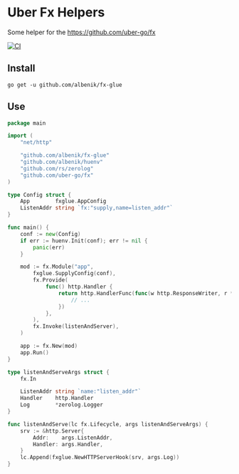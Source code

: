 # Uber Fx Helpers

Some helper for the https://github.com/uber-go/fx

[![CI](https://github.com/albenik/fx-glue/actions/workflows/ci.yaml/badge.svg)](https://github.com/albenik/fx-glue/actions/workflows/ci.yaml)

## Install

```shell
go get -u github.com/albenik/fx-glue
```

## Use

```go
package main

import (
    "net/http"

    "github.com/albenik/fx-glue"
    "github.com/albenik/huenv"
    "github.com/rs/zerolog"
    "github.com/uber-go/fx"
)

type Config struct {
    App        fxglue.AppConfig
    ListenAddr string `fx:"supply,name=listen_addr"`
}

func main() {
    conf := new(Config)
    if err := huenv.Init(conf); err != nil {
		panic(err)
    }

    mod := fx.Module("app",
        fxglue.SupplyConfig(conf),
        fx.Provide(
            func() http.Handler {
                return http.HandlerFunc(func(w http.ResponseWriter, r *http.Request) {
                    // ...
                })
            },
        ),
        fx.Invoke(listenAndServer),
    )

    app := fx.New(mod)
    app.Run()
}

type listenAndServeArgs struct {
    fx.In

    ListenAddr string `name:"listen_addr"`
    Handler    http.Handler
    Log        *zerolog.Logger
}

func listenAndServe(lc fx.Lifecycle, args listenAndServeArgs) {
    srv := &http.Server{
        Addr:    args.ListenAddr,
        Handler: args.Handler,
    }
    lc.Append(fxglue.NewHTTPServerHook(srv, args.Log))
}
```
